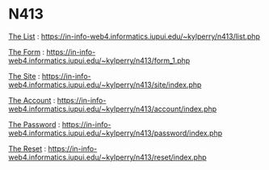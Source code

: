 # N413

[The List](https://in-info-web4.informatics.iupui.edu/~kylperry/n413/list.php) : https://in-info-web4.informatics.iupui.edu/~kylperry/n413/list.php

[The Form](https://in-info-web4.informatics.iupui.edu/~kylperry/n413/form_1.php) : https://in-info-web4.informatics.iupui.edu/~kylperry/n413/form_1.php

[The Site](https://in-info-web4.informatics.iupui.edu/~kylperry/n413/site/index.php) : https://in-info-web4.informatics.iupui.edu/~kylperry/n413/site/index.php

[The Account](https://in-info-web4.informatics.iupui.edu/~kylperry/n413/account/index.php) : https://in-info-web4.informatics.iupui.edu/~kylperry/n413/account/index.php

[The Password](https://in-info-web4.informatics.iupui.edu/~kylperry/n413/password/index.php) : https://in-info-web4.informatics.iupui.edu/~kylperry/n413/password/index.php

[The Reset](https://in-info-web4.informatics.iupui.edu/~kylperry/n413/reset/index.php) : https://in-info-web4.informatics.iupui.edu/~kylperry/n413/reset/index.php
